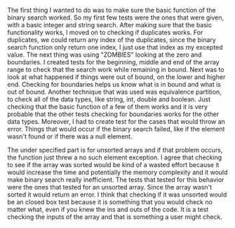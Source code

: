 The first thing I wanted to do was to make sure the basic function of the binary search worked.
So my first few tests were the ones that were given, with a basic integer and string search. 
After making sure that the basic functionality works, I moved on to checking if duplicates works.
For duplicates, we could return any index of the duplicates, since the binary search function only return one
index, I just use that index as my excepted value. The next thing was using "ZOMBIES" looking at the zero and boundaries.
I created tests for the beginning, middle and end of the array range to check that the search work while remaining in bound. 
Next was to look at what happened if things were out of bound, on the lower and higher end. Checking for boundaries helps us know what
is in bound and what is out of bound. Another technique that was used was equivalence partition, to check all of the data types, like string,
int, double and boolean. Just checking that the basic function of a few of them works and it is very probable that the other tests checking for boundaries
works for the other data types. Moreover, I had to create test for the cases that would throw an error. Things that would occur if the binary search failed,
like if the element wasn't found or if there was a null element. 

The under specified part is for unsorted arrays and if that problem occurs, the function just threw a no such element exception. I agree that checking to see
if the array was sorted would be kind of a wasted effort because it would increase the time and potentially the memory complexity and it would make binary search
really inefficient. 
The tests that tested for this behavior were the ones that tested for an unsorted array. Since the array wasn't sorted it would return an error. I think that checking if it 
was unsorted would be an closed box test because it is something that you would check no matter what, even if you knew the ins and outs of the code. It is a test checking the inputs of the
array and that is something a user might check. 